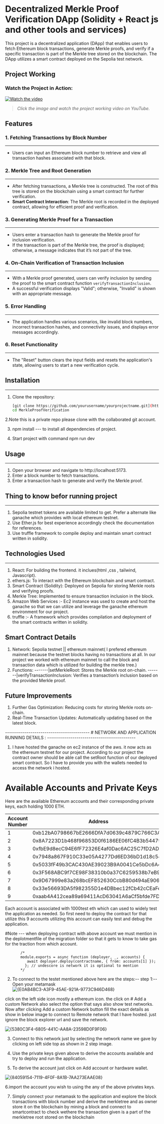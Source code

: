 # Decentralized Merkle Proof Verification DApp (Solidity + React js and other tools and services) 

This project is a decentralized application (DApp) that enables users to fetch Ethereum block transactions, generate Merkle proofs, and verify if a specific transaction is part of the Merkle tree stored on the blockchain. The DApp utilizes a smart contract deployed on the Sepolia test network.

## Project Working

### Watch the Project in Action:

[![Watch the video](https://img.youtube.com/vi/XSoUGkZcu3s/0.jpg)](https://youtu.be/XSoUGkZcu3s)

> _Click the image and watch the project working video on YouTube._

## Features

### 1. **Fetching Transactions by Block Number**
-------------------------------------------------
- Users can input an Ethereum block number to retrieve and view all transaction hashes associated with that block.

### 2. **Merkle Tree and Root Generation**
-----------------------------------------
- After fetching transactions, a Merkle tree is constructed. The root of this tree is stored on the blockchain using a smart contract for further verification.
- **Smart Contract Interaction**: The Merkle root is recorded in the deployed contract, allowing for efficient proof and verification.

### 3. **Generating Merkle Proof for a Transaction**
----------------------------------------------------
- Users enter a transaction hash to generate the Merkle proof for inclusion verification.
- If the transaction is part of the Merkle tree, the proof is displayed; otherwise, a message indicates that it’s not part of the tree.

### 4. **On-Chain Verification of Transaction Inclusion**
----------------------------------------------------------
- With a Merkle proof generated, users can verify inclusion by sending the proof to the smart contract function `verifyTransactionInclusion`.
- A successful verification displays "Valid"; otherwise, "Invalid" is shown with an appropriate message.

### 5. **Error Handling**
-------------------------
- The application handles various scenarios, like invalid block numbers, incorrect transaction hashes, and connectivity issues, and displays error messages accordingly.

### 6. **Reset Functionality**
------------------------------
- The "Reset" button clears the input fields and resets the application's state, allowing users to start a new verification cycle.





## Installation
---------------
1. Clone the repository: 
   ```bash
   [git clone https://github.com/yourusername/yourprojectname.git](https://github.com/ShaikFiroz-developer/charter--21bce9396-)
   cd MerkleProofVerification
   ```
   
2.Note this is a private repo please clone with the collaborated git account. 

3. npm install --- to install all dependencies of project.

4. Start project with command npm run dev



## Usage
--------

1. Open your browser and navigate to http://localhost:5173.
2. Enter a block number to fetch transactions.
3. Enter a transaction hash to generate and verify the Merkle proof.




## Thing to know befor running project
--------------------------------------
1. Sepolia testnet tokens are available limited to get. Prefer a alternate like ganache which
   provides with local ethereum testnet.
2. Use Ether.js for best experience accordingly check the documentation for references.
3. Use truffle framework to compile deploy and maintain smart contract written in solidity.



## Technologies Used
--------------------

1. React: For building the frontend. it inclues(html ,css , tailwind, Javascript).
2. ethers.js: To interact with the Ethereum blockchain and smart contract.
3. Smart Contract (Solidity): Deployed on Sepolia for storing Merkle roots and verifying proofs.
4. Merkle Tree: Implemented to ensure transaction inclusion in the block.
5. Amazon Web Services :- Ec2 instance was used to create and host the ganache so that we can utilize and leverage the ganache ethereum environment for our project.
6. truffle :- A framework  which provides compilation and deployment of the smart contracts written in solidity.





## Smart Contract Details

1. Network: Sepolia testnet || ethereum mainnet( I prefered ethereum mainnet because the testnet blocks having no transactions at all. In our project we worked 
   with ethereum mainnet to call the block and transaction data which is utilized for building the merkle tree.)
2. Functions:
   -------|setMerkleRoot: Stores the Merkle root on-chain.
   -------|verifyTransactionInclusion: Verifies a transaction’s inclusion based on the provided Merkle proof.





## Future Improvements

1. Further Gas Optimization: Reducing costs for storing Merkle roots on-chain.
2. Real-Time Transaction Updates: Automatically updating based on the latest block.




------------------------------------------- # NETWORK AND APPLICATION RUNNING DETAILS : ---------------------------------------------

1. I have hosted the ganache on ec2 instance of the aws. it now acts as the ethereum testnet for our project. According to our project the contract owner should be able call the setRoot function of our deployed smart contract. So I have to provide you with the wallets needed to access the network i hosted.

# Available Accounts and Private Keys

Here are the available Ethereum accounts and their corresponding private keys, each holding 1000 ETH.

| Account Number | Address                                    | Private Key                                                        |
|----------------|--------------------------------------------|--------------------------------------------------------------------|
| 1              | 0xb12bA0798667bE2666DfA7d0639c4879C766C3A0 | 0xaddb6331ce0cf2ca4873ab7f8ea19eb057227c45d6c9a7e605432bff0f71ecdf |
| 2              | 0x8A7223D1b468f96853D0f6186EE06fC4B3b54479 | 0x0162f8b04961951059be62e7485b9de13dba9501f294c1367137c0f215678533 |
| 3              | 0xfbE9d8ecC94E6fF72326E4af0Dac6AC25C7fD2AD | 0xf87e9ba5946e31d212238a37f243b5c0c4761c9ee8d1ba5dd2bd7adfad7f991d |
| 4              | 0x7948a867F910C33e05A4277Dd6ED36bD1d18c54F | 0xe167a8616c5f4b40dd982978ea77a7db24ef14dfb4d36e1dc4c2b6a6bfa3f83f |
| 5              | 0x5033fF49b3CAC430AE39023B9A0041Ce5bDc6A4c | 0x5defea0af5d444249a51f13dc39cad6bbfbc53bb83caabcf72c9102e49e56d1b |
| 6              | 0x3F568ABC9f7CE98F38310b0a37C6259538b7eB99 | 0x096525f2917b520893004ff0114afe1cd712191bf68c0b5e9519320dcba0dee7 |
| 7              | 0x9D67999e83a268bcEF852630CcbB80d494aE906b | 0xf2903d888594d34b5b2d77cb46e1088976f3de06d917d8d5005c33f5037f3ddd |
| 8              | 0x33e56693DA5f982355D1e4DBbec12fCb42cCEaFe | 0x327391b4248274f20afece51548c0823d860a6f1128c83ccf04e90a06c1d7639 |
| 9              | 0xaab4A412cea89a69411AcD63041A6aCf5bfde7FD | 0x7fdd04342dba4afd1b0c79b09ee48e92b5b79c93f7353d129dc73e697d689260 |

Each account is associated with 1000test eth which can used to widely test the application as needed. So first need to deploy the contract for that utilize 
this 9 accounts utilizing this account can easily test and debug the application. 

#Note ---  when deploying contract with above account we must mention in the deplotmentfile of the migration folder so that it gets to know to take gas for
           the traction from which account.
          
           /*
           module.exports = async function (deployer, _, accounts) {
              await deployer.deploy(contractname, { from: accounts[1] });
             }; // undescore is network it is optional to mention
           */



2. To connect to the testet mentioned above here are the steps:--
step 1:--Open your metamask
![{E0AB4BC3-A3F9-45AE-921A-9773C946D468}](https://github.com/user-attachments/assets/a76a91f2-3df9-4fa2-941d-30c9508d4caf)


click on the left side icon mostly a ethereum icon. the click on # Add a custom Network also select the option that says also show test networks.
Now after clicking Add a custom Network button fill the exact details as show in below image to connect to Remote network that I have hosted.
just ignore the block explorer url and save the network.


![{5380C3F4-6805-441C-AA8A-23598D0F9F06}](https://github.com/user-attachments/assets/10135a80-58bd-44b6-9808-f6e3ee88251d)




3. Connect to this network just by selecting the network name we gave by clicking on left side top as shown in 2 step image.
   
4. Use the private keys given above to derive the accounts available and try to deploy and run the application.
   
6. To derive the account just click on Add account or hardware wallet.
   
![{84059154-7119-4F0F-8A1B-7AA273EAAE08}](https://github.com/user-attachments/assets/58ce193d-606d-4f5a-8ccc-da0e6bb0b549)


6.import the account you wish to using the any of the above privates keys.

7. Simply connect your metamask to the application and explore the block transactions with block number and derive the merkletree and as owner store it
   on the blockchain by mining a block and connect to smartcontract to check wethere the transaction given is a part of the merkletree root stored on the 
   blockchain





